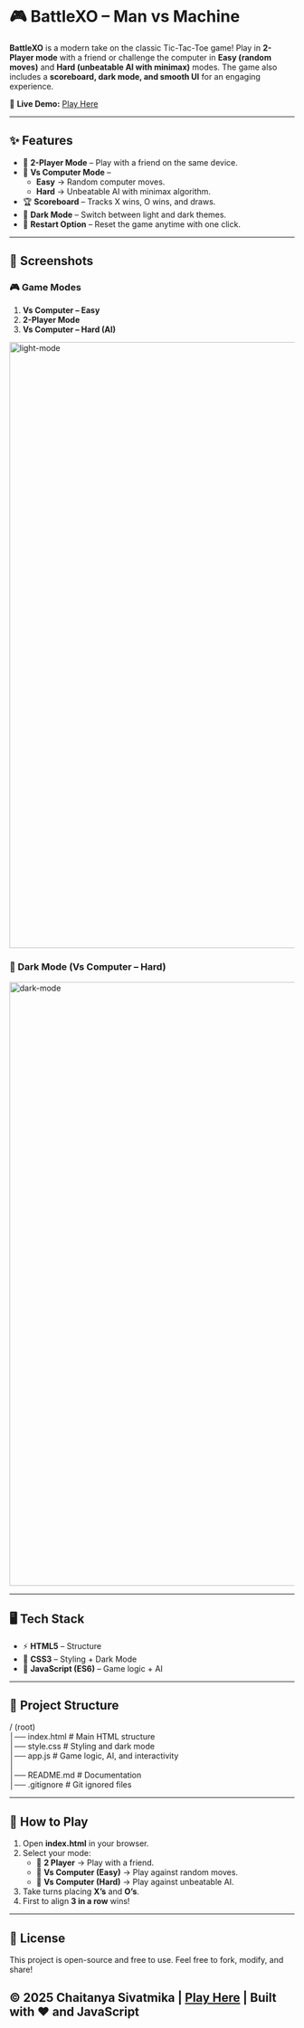 # 🎮 BattleXO – Man vs Machine  

**BattleXO** is a modern take on the classic Tic-Tac-Toe game! Play in **2-Player mode** with a friend or challenge the computer in **Easy (random moves)** and **Hard (unbeatable AI with minimax)** modes. The game also includes a **scoreboard, dark mode, and smooth UI** for an engaging experience.  

🔗 **Live Demo:** [Play Here](https://chaitanyasivathmika19.github.io/BattleXO-Man-vs-Machine-/)  

---

## ✨ Features  
- 👫 **2-Player Mode** – Play with a friend on the same device.  
- 🤖 **Vs Computer Mode** –  
  - **Easy** → Random computer moves.  
  - **Hard** → Unbeatable AI with minimax algorithm.  
- 🏆 **Scoreboard** – Tracks X wins, O wins, and draws.  
- 🌙 **Dark Mode** – Switch between light and dark themes.  
- 🔁 **Restart Option** – Reset the game anytime with one click.  

---

## 📸 Screenshots  

### 🎮 Game Modes  
1. **Vs Computer – Easy**  
2. **2-Player Mode**  
3. **Vs Computer – Hard (AI)**  

<img width="1912" height="1072" alt="light-mode" src="https://github.com/user-attachments/assets/cbe9580a-e3f0-4ac1-89ce-372275eed689" />  

### 🌙 Dark Mode (Vs Computer – Hard)  
<img width="1919" height="1068" alt="dark-mode" src="https://github.com/user-attachments/assets/a1cfc1f1-7ade-4242-a04a-207ea682574e" />  

---

## 🖥️ Tech Stack  
- ⚡ **HTML5** – Structure  
- 🎨 **CSS3** – Styling + Dark Mode  
- 🧠 **JavaScript (ES6)** – Game logic + AI  

---

## 📂 Project Structure  

/ (root)  
│── index.html                   # Main HTML structure  
│── style.css                    # Styling and dark mode  
│── app.js                       # Game logic, AI, and interactivity  
│  
│── README.md                    # Documentation  
│── .gitignore                   # Git ignored files  

---


## 🚀 How to Play  

1. Open **index.html** in your browser.  
2. Select your mode:  
   - 👫 **2 Player** → Play with a friend.  
   - 🤖 **Vs Computer (Easy)** → Play against random moves.  
   - 🧠 **Vs Computer (Hard)** → Play against unbeatable AI.  
3. Take turns placing **X’s** and **O’s**.  
4. First to align **3 in a row** wins!  

---

## 📜 License  

This project is open-source and free to use. Feel free to fork, modify, and share!  

© 2025 Chaitanya Sivatmika | [Play Here](https://chaitanyasivathmika19.github.io/BattleXO-Man-vs-Machine-/)   | Built with ❤️ and JavaScript
---
